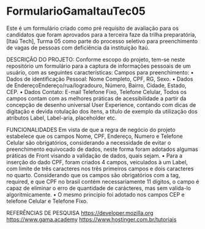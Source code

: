 # FormularioGamaItauTec05
Este é um formulário criado como pré requisito de avaliação para os candidatos que foram aprovados para a terceira faze da trilha preparatória, [Itaú Tech], Turma 05 como parte do processo seletivo para preenchimento de vagas de pessoas com deficiência da instituição Itaú.

DESCRIÇÃO DO PROJETO:
Conforme escopo do projeto, tem-se neste repositório um formulário para a captura de informações pessoais de um usuário, com as seguintes características:
Campos para preenchimento:
• Dados de identificação Pessoal: Nome Completo, CPF, RG, Sexo.
• Dados de EndereçoEndereço/rua/logradouro, Número, Bairro, Cidade, Estado, CEP.
• Dados Contato: E-mail Telefone Fixo, Telefone Celular, 
Todos os campos contam com as melhores práticas de acessibilidade a partir da concepção de desenho universal User Experience, contando com dicas de digitação e devida rotulação dos itens, a título de exemplo da utilização dos atributos Label, Label-aria, placeholder etc.

FUNCIONALIDADES
Em vista de que a regra de negócio do projeto estabelece que os  campos Nome, CPF, Endereço, Numero e Telefone Celular são obrigatórios, considerando a necessidade de evitar o preenchimento equivocado de dados, neste forma foram adotados algumas práticas de Front visando a validação de dados, quais sejam.
• Para a inserção do dado CPF, foram criados 4 campos, veiculados à um Label, com limite de três caracteres nos três primeiros campos e dois caracteres no quarto. Considerando que os campos são obrigatórios com a tag, required, e que CPF no brasil contém necessariamente 11 dígitos, o campo é capaz de eliminar o  erro de quantidade de carácteres, mas sem valida-lo algoritmicamente.
• O mesmo princípio foi adotado nos campos CEP e telefone Celular e Telefone Fixo.

REFERÊNCIAS DE PESQUISA
https://developer.mozilla.org
https://www.gama.academy
https://www.hostinger.com.br/tutoriais
